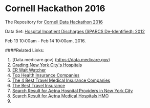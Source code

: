 # Cornell Hackathon 2016
The Repository for [Cornell Data Hackathon 2016](https://datascience2016.splashthat.com)



Data Set: [Hospital Inpatient Discharges (SPARCS De-Identified): 2012](https://health.data.ny.gov/Health/Hospital-Inpatient-Discharges-SPARCS-De-Identified/u4ud-w55t)



Feb 13 10:00am - Feb 14 10:00am, 2016.





####Related Links:
1.  [Data.medicare.gov] (https://data.medicare.gov)
2.  [Grading New York City's Hospitals](http://public.thenewyorkworld.com/public/2012/oct/nyw-hospital-satisfaction/index.php)
3.  [ER Wait Watcher](https://projects.propublica.org/emergency/state/NY)
4.  [Top Health Insurance Companies](http://health.usnews.com/health-news/health-insurance/articles/2013/12/16/top-health-insurance-companies)
5.  [The 4 Best Travel Medical Insurance Companies](http://www.reviews.com/travel-insurance/medical/)
6.  [The Best Travel Insurance](http://www.reviews.com/travel-insurance/)
7.  [Search Result for Aetna Hospital Providers in New York City](http://www.aetna.com/dse/search?site_id=docfind&langpref=en&tabKey=tab1#markPage=clickedPagination&whyPressed=geo&searchQuery=Hospitals&searchTypeMainTypeAhead=&searchTypeThrCol=byProvType&mainTypeAheadSelectionVal=&thrdColSelectedVal=Hospitals&aetnaId=&Quicklastname=&Quickfirstname=&QuickZipcode=10110&QuickCoordinates=40.7414%2C-73.99030000000002&quickCategoryCode=&QuickGeoType=city&geoSearch=New%20York%20City%2C%20New%20York&geoMainTypeAheadLastQuickSelectedVal=New%20York%20City%2C%20New%20York&geoBoxSearch=true&stateCode=&quickSearchTerm=&classificationLimit=&pcpSearchIndicator=&specSearchIndicator=&suppressFASTDocCall=true&linkwithoutplan=&publicPlan=NYHMO&displayPlan=Healthy%20New%20York%20HMO&zip=&filterValues=&pagination=0&radius=15&lastPageTravVal=&sendZipLimitInd=&site_id=docfind&sortOrder=&ioeqSelectionInd=&ioe_qType=&switchForStatePlanSelectionPopUp=&actualDisplayTerm=Hospitals&withinMilesVal=15)
8.  [Search Result for Aetna Medical Hospitals HMO](http://www.aetna.com/docfind/provSummarySearch.do?dspec_spec_prctc_cd=&langpref=en&search_cat=hospitals&ioq_hospital_name=&zipDecoderFlag=N&servReqIpa=GROUPIPACAL&facilities_spec_prctc_cd=&sortOrder=ASC&hospital_name=&dpcp_pcp_prctc_cd=&button_flag=S&labs_spec_prctc_cd=&spec_spec_prctc_cd=&psid=null&sortBy=dist&flagHospFlow=H&labs_individual=&miles=5&tabKey=tab1&prov_country=usa&prefilledProductCode=&provider_category=hospitals&product=MHMO%7CHMO&y=20&pharmacy_pharmacy_name=&x=74&flagUpdateFlow=&ioe_hospital_name=&planFamily=&physBhp_spec_prctc_cd=&iqSpec_spec_prctc_cd=&geo1=county&site_id=advplans&county=NEW+YORK&columnClick=N&pharmacy_spec_prctc_cd=&ieSpec_spec_prctc_cd=&zipcode=10027&facilities_individual=&opp_individual=&prefilledPlan=&state=NY&pcp_spec_prctc_cd=&lastProvRowTab2=0&lastProvRow=0)
9.  
